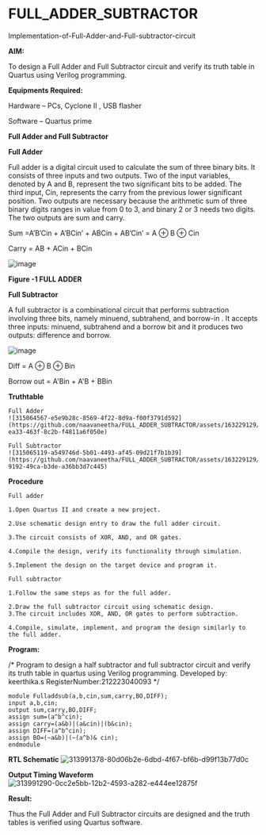 # FULL_ADDER_SUBTRACTOR

Implementation-of-Full-Adder-and-Full-subtractor-circuit

**AIM:**

To design a Full Adder and Full Subtractor circuit and verify its truth table in Quartus using Verilog programming.

**Equipments Required:**

Hardware – PCs, Cyclone II , USB flasher

Software – Quartus prime

**Full Adder and Full Subtractor**

**Full Adder**

Full adder is a digital circuit used to calculate the sum of three binary bits. It consists of three inputs and two outputs. Two of the input variables, denoted by A and B, represent the two significant bits to be added. The third input, Cin, represents the carry from the previous lower significant position. Two outputs are necessary because the arithmetic sum of three binary digits ranges in value from 0 to 3, and binary 2 or 3 needs two digits. The two outputs are sum and carry.

Sum =A’B’Cin + A’BCin’ + ABCin + AB’Cin’ = A ⊕ B ⊕ Cin 

Carry = AB + ACin + BCin

![image](https://github.com/naavaneetha/FULL_ADDER_SUBTRACTOR/assets/154305477/0f30ba51-5ffb-4198-845f-18e054f675e7)

**Figure -1 FULL ADDER**

**Full Subtractor**

A full subtractor is a combinational circuit that performs subtraction involving three bits, namely minuend, subtrahend, and borrow-in . It accepts three inputs: minuend, subtrahend and a borrow bit and it produces two outputs: difference and borrow.

![image](https://github.com/naavaneetha/FULL_ADDER_SUBTRACTOR/assets/154305477/02b24f51-ab51-4304-9ad6-7b81ffc1ead5)

Diff = A ⊕ B ⊕ Bin 

Borrow out = A'Bin + A'B + BBin

**Truthtable**
```
Full Adder
![315064567-e5e9b28c-8569-4f22-8d9a-f00f3791d592](https://github.com/naavaneetha/FULL_ADDER_SUBTRACTOR/assets/163229129/4e2b370d-ea33-463f-8c2b-f4811a6f050e)
```
```
Full Subtractor
![315065119-a549746d-5b01-4493-af45-09d21f7b1b39](https://github.com/naavaneetha/FULL_ADDER_SUBTRACTOR/assets/163229129/3895abeb-9192-49ca-b3de-a36bb3d7c445)
```
**Procedure**
```
Full adder

1.Open Quartus II and create a new project.

2.Use schematic design entry to draw the full adder circuit.

3.The circuit consists of XOR, AND, and OR gates.

4.Compile the design, verify its functionality through simulation.

5.Implement the design on the target device and program it.

Full subtractor

1.Follow the same steps as for the full adder.

2.Draw the full subtractor circuit using schematic design.
3.The circuit includes XOR, AND, OR gates to perform subtraction.

4.Compile, simulate, implement, and program the design similarly to the full adder.
```

**Program:**

/* Program to design a half subtractor and full subtractor circuit and verify its truth table in quartus using Verilog programming. Developed by: keerthika.s RegisterNumber:212223040093
*/
```
module Fulladdsub(a,b,cin,sum,carry,BO,DIFF);
input a,b,cin;
output sum,carry,BO,DIFF;
assign sum=(a^b^cin);
assign carry=(a&b)|(a&cin)|(b&cin);
assign DIFF=(a^b^cin);
assign BO=(~a&b)|(~(a^b)& cin);
endmodule
```
**RTL Schematic**
![313991378-80d06b2e-6dbd-4f67-bf6b-d99f13b77d0c](https://github.com/naavaneetha/FULL_ADDER_SUBTRACTOR/assets/163229129/a61d437c-d261-414d-bac4-6f49a62abb56)

**Output Timing Waveform**
![313991290-0cc2e5bb-12b2-4593-a282-e444ee12875f](https://github.com/naavaneetha/FULL_ADDER_SUBTRACTOR/assets/163229129/8b1b3213-d3c8-4a76-9fe2-71bb6fb66515)

**Result:**

Thus the Full Adder and Full Subtractor circuits are designed and the truth tables is verified using Quartus software.



